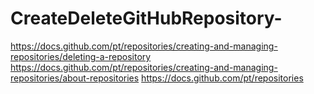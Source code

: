 # CreateDeleteGitHubRepository-
https://docs.github.com/pt/repositories/creating-and-managing-repositories/deleting-a-repository
https://docs.github.com/pt/repositories/creating-and-managing-repositories/about-repositories
https://docs.github.com/pt/repositories
